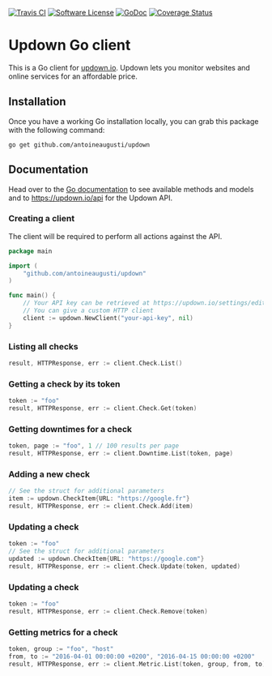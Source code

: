 [![Travis CI](https://img.shields.io/travis/AntoineAugusti/updown/master.svg?style=flat-square)](https://travis-ci.org/AntoineAugusti/updown)
[![Software License](https://img.shields.io/badge/License-MIT-orange.svg?style=flat-square)](https://github.com/AntoineAugusti/updown/blob/master/LICENSE.md)
[![GoDoc](https://img.shields.io/badge/godoc-reference-blue.svg?style=flat-square)](https://godoc.org/github.com/AntoineAugusti/updown)
[![Coverage Status](http://codecov.io/github/AntoineAugusti/updown/coverage.svg?branch=master)](http://codecov.io/github/AntoineAugusti/updown?branch=master)

# Updown Go client
This is a Go client for [updown.io](https://updown.io). Updown lets you monitor websites and online services for an affordable price.

## Installation
Once you have a working Go installation locally, you can grab this package with the following command:
```
go get github.com/antoineaugusti/updown
```

## Documentation
Head over to the [Go documentation](https://godoc.org/github.com/AntoineAugusti/updown) to see available methods and models and to https://updown.io/api for the Updown API.

### Creating a client
The client will be required to perform all actions against the API.
```go
package main

import (
    "github.com/antoineaugusti/updown"
)

func main() {
    // Your API key can be retrieved at https://updown.io/settings/edit
    // You can give a custom HTTP client
    client := updown.NewClient("your-api-key", nil)
}
```

### Listing all checks
```go
result, HTTPResponse, err := client.Check.List()
```

### Getting a check by its token
```go
token := "foo"
result, HTTPResponse, err := client.Check.Get(token)
```

### Getting downtimes for a check
```go
token, page := "foo", 1 // 100 results per page
result, HTTPResponse, err := client.Downtime.List(token, page)
```

### Adding a new check
```go
// See the struct for additional parameters
item := updown.CheckItem{URL: "https://google.fr"}
result, HTTPResponse, err := client.Check.Add(item)
```

### Updating a check
```go
token := "foo"
// See the struct for additional parameters
updated := updown.CheckItem{URL: "https://google.com"}
result, HTTPResponse, err := client.Check.Update(token, updated)
```

### Updating a check
```go
token := "foo"
result, HTTPResponse, err := client.Check.Remove(token)
```

### Getting metrics for a check
```go
token, group := "foo", "host"
from, to := "2016-04-01 00:00:00 +0200", "2016-04-15 00:00:00 +0200"
result, HTTPResponse, err := client.Metric.List(token, group, from, to)
```
